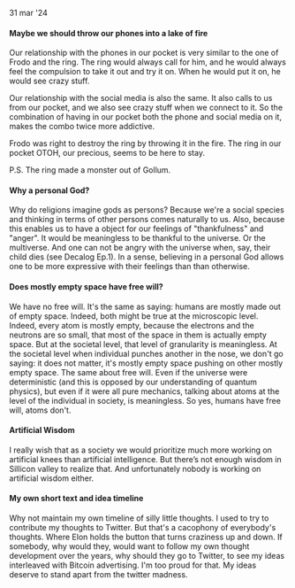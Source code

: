 

31 mar '24
#### Maybe we should throw our phones into a lake of fire

Our relationship with the phones in our pocket is very similar to the one of Frodo and the ring. The ring would always call for him, and he would always feel the compulsion to take it out and try it on. When he would put it on, he would see crazy stuff. 

Our relationship with the social media is also the same. It also calls to us from our pocket, and we also see crazy stuff when we connect to it. So the combination of having in our pocket both the phone and social media on it, makes the combo twice more addictive. 

Frodo was right to destroy the ring by throwing it in the fire. The ring in our pocket OTOH, our precious, seems to be here to stay. 

P.S. The ring made a monster out of Gollum.



#### Why a personal God? 
Why do religions imagine gods as persons? Because we're a social species and thinking in terms of other persons comes naturally to us. Also, because this enables us to have a object for our feelings of "thankfulness" and "anger". It would be meaningless to be thankful to the universe. Or the multiverse. And one can not be angry with the universe when, say, their child dies (see Decalog Ep.1). In a sense, believing in a personal God allows one to be more expressive with their feelings than than otherwise. 

#### Does mostly empty space have free will? 
We have no free will. It's the same as saying: humans are mostly made out of empty space. Indeed, both might be true at the microscopic level. Indeed, every atom is mostly empty, because the electrons and the neutrons are so small, that most of the space in them is actually empty space. But at the societal level, that level of granularity is meaningless. At the societal level when individual punches another in the nose, we don't go saying: it does not matter, it's mostly empty space pushing on other mostly empty space. The same about free will. Even if the universe were deterministic (and this is opposed by our understanding of quantum physics), but even if it were all pure mechanics, talking about atoms at the level of the individual in society, is meaningless. So yes, humans have free will, atoms don't. 


#### Artificial Wisdom

I really wish that as a society we would prioritize much more working on artificial knees than artificial intelligence. But there’s not enough wisdom in Sillicon valley to realize that. And unfortunately nobody is working on artificial wisdom either. 


#### My own short text and idea timeline

Why not maintain my own timeline of silly little thoughts. I used to try to contribute my thoughts to Twitter. But that's a cacophony of everybody's thoughts. Where Elon holds the button that turns craziness up and down. If somebody, why would they, would want to follow my own thought development over the years, why should they go to Twitter, to see my ideas interleaved with Bitcoin advertising. I'm too proud for that. My ideas deserve to stand apart from the twitter madness. 
